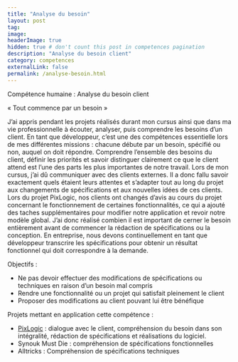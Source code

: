 ```yaml
---
title: "Analyse du besoin"
layout: post
tag:
image:
headerImage: true
hidden: true # don't count this post in competences pagination
description: "Analyse du besoin client"
category: competences
externalLink: false
permalink: /analyse-besoin.html
---
```


Compétence humaine : Analyse du besoin client

« Tout commence par un besoin »

J’ai appris pendant les projets réalisés durant  mon cursus ainsi que dans ma vie professionnelle à écouter, analyser, puis comprendre les besoins d’un client.
En tant que développeur, c’est une des compétences essentielle lors de mes différentes missions : chacune débute par un besoin, spécifié ou non, auquel on doit répondre. Comprendre l’ensemble des besoins du client, définir les priorités et savoir distinguer clairement ce que le client attend est l’une des parts les plus importantes de notre travail.
Lors de mon cursus, j’ai dû communiquer avec des clients externes. Il a donc fallu savoir exactement quels étaient leurs attentes et s’adapter tout au long du projet aux changements de spécifications et aux nouvelles idées de ces clients. Lors du projet PixLogic, nos clients ont changés d’avis au cours du projet concernant le fonctionnement de certaines fonctionnalités, ce qui a ajouté des taches supplémentaires pour modifier notre application et revoir notre modèle global. J’ai donc réalisé combien il est important de cerner le besoin entièrement avant de commencer la rédaction de spécifications ou la conception.
 En entreprise, nous devons continuellement en tant que développeur transcrire les spécifications pour obtenir un résultat fonctionnel qui doit correspondre à la demande.

Objectifs :
 - Ne pas devoir effectuer des modifications de spécifications ou techniques en raison d’un besoin mal compris
 - Rendre une fonctionnalité ou un projet qui satisfait pleinement le client
 - Proposer des modifications au client pouvant lui être bénéfique

Projets mettant en application cette compétence :
 - [PixLogic]({{site.url}}/myportfolio/PixLogic.html) : dialogue avec le client, compréhension du besoin dans son intégralité, rédaction de spécifications et réalisations du logiciel.
 - Synouk Must Die : compréhension de spécifications fonctionnelles
 - Alltricks : Compréhension de spécifications techniques
